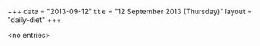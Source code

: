 +++
date = "2013-09-12"
title = "12 September 2013 (Thursday)"
layout = "daily-diet"
+++

\<no entries\>